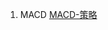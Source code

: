 1. MACD
[MACD-策略](https://blog.csdn.net/dreamchina8888/article/details/106223774?utm_source=app&app_version=4.10.0&utm_source=app)